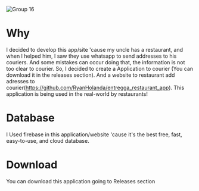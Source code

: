 ![Group 16](https://user-images.githubusercontent.com/86686024/212444444-3da36e8a-5fc4-41bb-8683-ea96c06c0939.png)

# Why
I decided to develop this app/site 'cause my uncle has a restaurant, and when I helped him, I saw they use whatsapp to send addresses to his couriers. And some mistakes can occur doing that, the information is not too clear to courier. So, I decided to create a Application to courier (You can download it in the releases section). And a website to restaurant add adresses to courier(https://github.com/RyanHolanda/entregga_restaurant_app). This application is being used in the real-world by restaurants!

# Database
I Used firebase in this application/website 'cause it's the best free, fast, easy-to-use, and cloud database.

# Download

You can download this application going to Releases section

